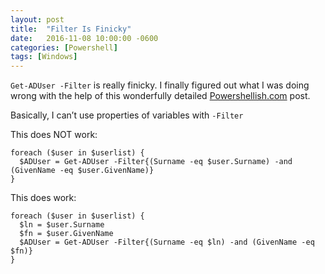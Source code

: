 ```yaml
---
layout: post
title:  "Filter Is Finicky"
date:   2016-11-08 10:00:00 -0600
categories: [Powershell]
tags: [Windows]
---
```


`Get-ADUser -Filter` is really finicky. I finally figured out what I was doing wrong with the help of this wonderfully detailed [Powershellish.com](http://www.powershellish.com/blog/2015-11-17-ad-filter) post.

Basically, I can’t use properties of variables with `-Filter`

This does NOT work:

```posh
foreach ($user in $userlist) {
  $ADUser = Get-ADUser -Filter{(Surname -eq $user.Surname) -and (GivenName -eq $user.GivenName)}
}
```

This does work:
```posh
foreach ($user in $userlist) {
  $ln = $user.Surname
  $fn = $user.GivenName
  $ADUser = Get-ADUser -Filter{(Surname -eq $ln) -and (GivenName -eq $fn)}
}
```
